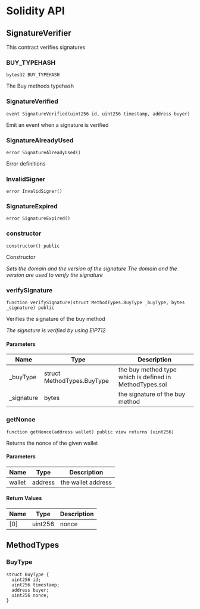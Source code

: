 # Solidity API

## SignatureVerifier

This contract verifies signatures

### BUY_TYPEHASH

```solidity
bytes32 BUY_TYPEHASH
```

The Buy methods typehash

### SignatureVerified

```solidity
event SignatureVerified(uint256 id, uint256 timestamp, address buyer)
```

Emit an event when a signature is verified

### SignatureAlreadyUsed

```solidity
error SignatureAlreadyUsed()
```

Error definitions

### InvalidSigner

```solidity
error InvalidSigner()
```

### SignatureExpired

```solidity
error SignatureExpired()
```

### constructor

```solidity
constructor() public
```

Constructor

_Sets the domain and the version of the signature
The domain and the version are used to verify the signature_

### verifySignature

```solidity
function verifySignature(struct MethodTypes.BuyType _buyType, bytes _signature) public
```

Verifies the signature of the buy method

_The signature is verified by using EIP712_

#### Parameters

| Name | Type | Description |
| ---- | ---- | ----------- |
| _buyType | struct MethodTypes.BuyType | the buy method type which is defined in MethodTypes.sol |
| _signature | bytes | the signature of the buy method |

### getNonce

```solidity
function getNonce(address wallet) public view returns (uint256)
```

Returns the nonce of the given wallet

#### Parameters

| Name | Type | Description |
| ---- | ---- | ----------- |
| wallet | address | the wallet address |

#### Return Values

| Name | Type | Description |
| ---- | ---- | ----------- |
| [0] | uint256 | nonce |

## MethodTypes

### BuyType

```solidity
struct BuyType {
  uint256 id;
  uint256 timestamp;
  address buyer;
  uint256 nonce;
}
```

